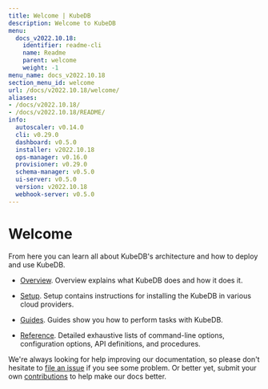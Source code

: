 ```yaml
---
title: Welcome | KubeDB
description: Welcome to KubeDB
menu:
  docs_v2022.10.18:
    identifier: readme-cli
    name: Readme
    parent: welcome
    weight: -1
menu_name: docs_v2022.10.18
section_menu_id: welcome
url: /docs/v2022.10.18/welcome/
aliases:
- /docs/v2022.10.18/
- /docs/v2022.10.18/README/
info:
  autoscaler: v0.14.0
  cli: v0.29.0
  dashboard: v0.5.0
  installer: v2022.10.18
  ops-manager: v0.16.0
  provisioner: v0.29.0
  schema-manager: v0.5.0
  ui-server: v0.5.0
  version: v2022.10.18
  webhook-server: v0.5.0
---
```


# Welcome

From here you can learn all about KubeDB's architecture and how to deploy and use KubeDB.

- [Overview](/docs/v2022.10.18/overview/). Overview explains what KubeDB does and how it does it.

- [Setup](/docs/v2022.10.18/setup/). Setup contains instructions for installing the KubeDB in various cloud providers.

- [Guides](/docs/v2022.10.18/guides/). Guides show you how to perform tasks with KubeDB.

- [Reference](/docs/v2022.10.18/reference/). Detailed exhaustive lists of command-line options, configuration options, API definitions, and procedures.

We're always looking for help improving our documentation, so please don't hesitate to [file an issue](https://github.com/kubedb/project/issues/new) if you see some problem. Or better yet, submit your own [contributions](/docs/v2022.10.18/CONTRIBUTING) to help make our docs better.
